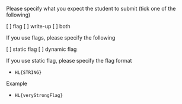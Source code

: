 Please specify what you expect the student to submit (tick one of the following)

[ ] flag 
[ ] write-up
[ ] both


If you use flags, please specify the following

[ ] static flag
[ ] dynamic flag


If you use static flag, please specify the flag format
* `HL{STRING}`

Example
* `HL{veryStrongFlag}`


